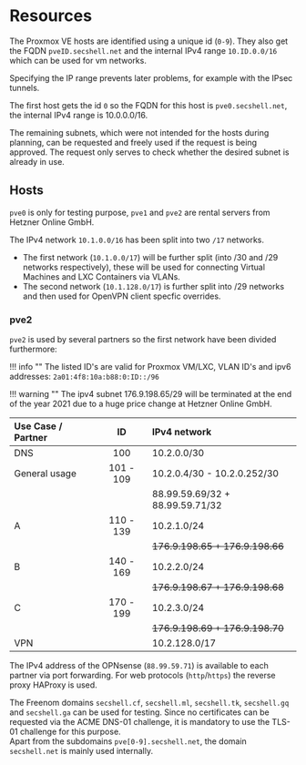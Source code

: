 # Resources

The Proxmox VE hosts are identified using a unique id (`0-9`). They also get the FQDN `pveID.secshell.net` and the internal IPv4 range `10.ID.0.0/16` which can be used for vm networks.

Specifying the IP range prevents later problems, for example with the IPsec tunnels.

The first host gets the id `0` so the FQDN for this host is `pve0.secshell.net`, the internal IPv4 range is 10.0.0.0/16.

The remaining subnets, which were not intended for the hosts during planning, can be requested and freely used if the request is being approved.
The request only serves to check whether the desired subnet is already in use.

## Hosts
`pve0` is only for testing purpose, `pve1` and `pve2` are rental servers from Hetzner Online GmbH.

The IPv4 network `10.1.0.0/16` has been split into two `/17` networks.

- The first network (`10.1.0.0/17`) will be further split (into /30 and /29 networks respectively), these will be used for connecting Virtual Machines and LXC Containers via VLANs.
- The second network (`10.1.128.0/17`) is further split into /29 networks and then used for OpenVPN client specfic overrides. 

### pve2
`pve2` is used by several partners so the first network have been divided furthermore:

!!! info ""
    The listed ID's are valid for Proxmox VM/LXC, VLAN ID's and ipv6 addresses: <code>2a01:4f8:10a:b88:0:ID::/96</code>


!!! warning ""
    The ipv4 subnet 176.9.198.65/29 will be terminated at the end of the year 2021 due to a huge price change at Hetzner Online GmbH.

| Use Case / Partner                |      ID     | IPv4 network                                 |
|:----------------------------------|:-----------:|:---------------------------------------------|
| DNS                               | 100         | 10.2.0.0/30                                  |
| General usage                     | 101  -  109 | 10.2.0.4/30 - 10.2.0.252/30                  |
|                                   |             | 88.99.59.69/32 + 88.99.59.71/32              |
| A                                 | 110  -  139 | 10.2.1.0/24                                  |
|                                   |             | <strike>176.9.198.65 + 176.9.198.66</strike> |
| B                                 | 140  -  169 | 10.2.2.0/24                                  |
|                                   |             | <strike>176.9.198.67 + 176.9.198.68</strike> |
| C                                 | 170  -  199 | 10.2.3.0/24                                  |
|                                   |             | <strike>176.9.198.69 + 176.9.198.70</strike> |
| VPN                               |             | 10.2.128.0/17                                |

The IPv4 address of the OPNsense (`88.99.59.71`) is available to each partner via port forwarding.
For web protocols (`http`/`https`) the reverse proxy HAProxy is used.

The Freenom domains `secshell.cf`, `secshell.ml`, `secshell.tk`, `secshell.gq` and `secshell.ga` can be used for testing. Since no certificates can be requested via the ACME DNS-01 challenge, it is mandatory to use the TLS-01 challenge for this purpose.  
Apart from the subdomains `pve[0-9].secshell.net`, the domain `secshell.net` is mainly used internally.

